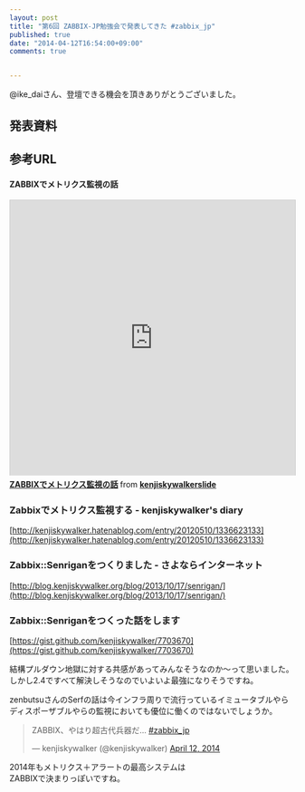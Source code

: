 ```yaml
---
layout: post
title: "第6回 ZABBIX-JP勉強会で発表してきた #zabbix_jp"
published: true
date: "2014-04-12T16:54:00+09:00"
comments: true


---
```


@ike_daiさん、登壇できる機会を頂きありがとうございました。  

## 発表資料

<script async class="speakerdeck-embed" data-id="275e46e0a43b013120041af8c79ec55f" data-ratio="1.33333333333333" src="//speakerdeck.com/assets/embed.js"></script>

## 参考URL

#### ZABBIXでメトリクス監視の話
<iframe src="http://www.slideshare.net/slideshow/embed_code/13345536" width="597" height="486" frameborder="0" marginwidth="0" marginheight="0" scrolling="no" style="border:1px solid #CCC; border-width:1px 1px 0; margin-bottom:5px; max-width: 100%;" allowfullscreen> </iframe> <div style="margin-bottom:5px"> <strong> <a href="https://www.slideshare.net/kenjiskywalkerslide/zabbix-13345536" title="ZABBIXでメトリクス監視の話" target="_blank">ZABBIXでメトリクス監視の話</a> </strong> from <strong><a href="http://www.slideshare.net/kenjiskywalkerslide" target="_blank">kenjiskywalkerslide</a></strong> </div>

### Zabbixでメトリクス監視する - kenjiskywalker's diary
[http://kenjiskywalker.hatenablog.com/entry/20120510/1336623133](http://kenjiskywalker.hatenablog.com/entry/20120510/1336623133)

### Zabbix::Senriganをつくりました - さよならインターネット
[http://blog.kenjiskywalker.org/blog/2013/10/17/senrigan/](http://blog.kenjiskywalker.org/blog/2013/10/17/senrigan/)

### Zabbix::Senriganをつくった話をします
[https://gist.github.com/kenjiskywalker/7703670](https://gist.github.com/kenjiskywalker/7703670)


結構プルダウン地獄に対する共感があってみんなそうなのか〜って思いました。  
しかし2.4ですべて解決しそうなのでいよいよ最強になりそうですね。  
  
zenbutsuさんのSerfの話は今インフラ周りで流行っているイミュータブルやら  
ディスポーザブルやらの監視においても優位に働くのではないでしょうか。  
  
<blockquote class="twitter-tweet" lang="en"><p>ZABBIX、やはり超古代兵器だ... <a href="https://twitter.com/search?q=%23zabbix_jp&amp;src=hash">#zabbix_jp</a></p>&mdash; kenjiskywalker (@kenjiskywalker) <a href="https://twitter.com/kenjiskywalker/statuses/454897033132777472">April 12, 2014</a></blockquote>
<script async src="//platform.twitter.com/widgets.js" charset="utf-8"></script>

2014年もメトリクス＋アラートの最高システムは  
ZABBIXで決まりっぽいですね。
